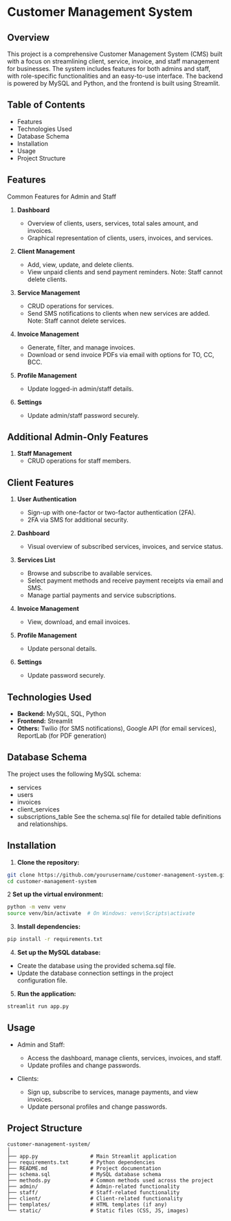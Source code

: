 # Customer Management System
## Overview
This project is a comprehensive Customer Management System (CMS) built with a focus on streamlining client, service, invoice, and staff management for businesses. The system includes features for both admins and staff, with role-specific functionalities and an easy-to-use interface. The backend is powered by MySQL and Python, and the frontend is built using Streamlit.

## Table of Contents
  - Features
  - Technologies Used
  - Database Schema
  - Installation
  - Usage
  - Project Structure
 
## Features
Common Features for Admin and Staff
  1. **Dashboard**

      - Overview of clients, users, services, total sales amount, and invoices.
      - Graphical representation of clients, users, invoices, and services.
  2. **Client Management**
  
      - Add, view, update, and delete clients.
      - View unpaid clients and send payment reminders.
        Note: Staff cannot delete clients.
  3. **Service Management**
      
      - CRUD operations for services.
      - Send SMS notifications to clients when new services are added.
        Note: Staff cannot delete services.
  4. **Invoice Management**
  
      - Generate, filter, and manage invoices.
      - Download or send invoice PDFs via email with options for TO, 
        CC, BCC.
  5. **Profile Management**

      - Update logged-in admin/staff details.
  6. **Settings**
      - Update admin/staff password securely.
## Additional Admin-Only Features
  1. **Staff Management**
      - CRUD operations for staff members.
## Client Features
  1. **User Authentication**
      - Sign-up with one-factor or two-factor authentication (2FA).
      - 2FA via SMS for additional security.
  2. **Dashboard**

      - Visual overview of subscribed services, invoices, and service status.

  3. **Services List**

      - Browse and subscribe to available services.
      - Select payment methods and receive payment receipts via email 
        and SMS.
      - Manage partial payments and service subscriptions.
    
  4. **Invoice Management**
      - View, download, and email invoices.
    
  5. **Profile Management**

      - Update personal details.
  6. **Settings**

      - Update password securely.
## Technologies Used
  - **Backend:** MySQL, SQL, Python
  - **Frontend:** Streamlit
  - **Others:** Twilio (for SMS notifications), Google API (for         email services), ReportLab (for PDF generation)
## Database Schema
The project uses the following MySQL schema:

  - services
  - users
  - invoices
  - client_services
  - subscriptions_table
  See the schema.sql file for detailed table definitions and relationships.

## Installation
1. **Clone the repository:**

```bash
git clone https://github.com/yourusername/customer-management-system.git
cd customer-management-system
```
2 **Set up the virtual environment:**

```bash
python -m venv venv
source venv/bin/activate  # On Windows: venv\Scripts\activate
```
3. **Install dependencies:**

```bash
pip install -r requirements.txt
```
4. **Set up the MySQL database:**

  - Create the database using the provided schema.sql file.
  - Update the database connection settings in the project   
  configuration file.
5. **Run the application:**

```bash
streamlit run app.py
```
## Usage
- Admin and Staff:

  - Access the dashboard, manage clients, services, invoices, and 
    staff.
  - Update profiles and change passwords.
- Clients:

  - Sign up, subscribe to services, manage payments, and view   
    invoices.
  - Update personal profiles and change passwords.
## Project Structure
```
customer-management-system/
│
├── app.py                 # Main Streamlit application
├── requirements.txt       # Python dependencies
├── README.md              # Project documentation
├── schema.sql             # MySQL database schema
├── methods.py             # Common methods used across the project
├── admin/                 # Admin-related functionality
├── staff/                 # Staff-related functionality
├── client/                # Client-related functionality
├── templates/             # HTML templates (if any)
└── static/                # Static files (CSS, JS, images)
```


